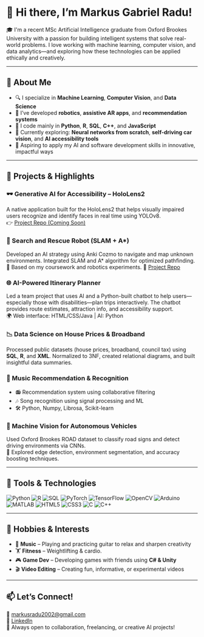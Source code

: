 # 👋 Hi there, I’m Markus Gabriel Radu!

🎓 I'm a recent MSc Artificial Intelligence graduate from Oxford Brookes University with a passion for building intelligent systems that solve real-world problems. I love working with machine learning, computer vision, and data analytics—and exploring how these technologies can be applied ethically and creatively.

---

## 🧠 About Me
- 🔍 I specialize in **Machine Learning**, **Computer Vision**, and **Data Science**
- 🤖 I’ve developed **robotics**, **assistive AR apps**, and **recommendation systems**
- 🧰 I code mainly in **Python**, **R**, **SQL**, **C++**, and **JavaScript**
- 🧪 Currently exploring: **Neural networks from scratch**, **self-driving car vision**, and **AI accessibility tools**
- 🎯 Aspiring to apply my AI and software development skills in innovative, impactful ways

---

## 🔬 Projects & Highlights

### 🕶️ Generative AI for Accessibility – HoloLens2  
A native application built for the HoloLens2 that helps visually impaired users recognize and identify faces in real time using YOLOv8.  
👉 [Project Repo (Coming Soon)]()  

### 🧭 Search and Rescue Robot (SLAM + A*)  
Developed an AI strategy using Anki Cozmo to navigate and map unknown environments. Integrated SLAM and A* algorithm for optimized pathfinding.  
📝 Based on my coursework and robotics experiments.
📂 [Project Repo](https://github.com/MarkusGR-debug/Search-and-Rescue-Robot-SLAM-A-Pathfinding-)

### 🌐 AI-Powered Itinerary Planner  
Led a team project that uses AI and a Python-built chatbot to help users—especially those with disabilities—plan trips interactively. The chatbot provides route estimates, attraction info, and accessibility support.  
🌍 Web interface: HTML/CSS/Java | AI: Python  

### 📉 Data Science on House Prices & Broadband  
Processed public datasets (house prices, broadband, council tax) using **SQL**, **R**, and **XML**. Normalized to 3NF, created relational diagrams, and built insightful data summaries.  

### 🎵 Music Recommendation & Recognition  
- 📻 Recommendation system using collaborative filtering  
- 🎶 Song recognition using signal processing and ML  
- 🛠️ Python, Numpy, Librosa, Scikit-learn  

### 🚗 Machine Vision for Autonomous Vehicles  
Used Oxford Brookes ROAD dataset to classify road signs and detect driving environments via CNNs.  
🧠 Explored edge detection, environment segmentation, and accuracy boosting techniques.

---

## 🧰 Tools & Technologies
![Python](https://img.shields.io/badge/-Python-3776AB?style=flat&logo=python&logoColor=white)
![R](https://img.shields.io/badge/-R-276DC3?style=flat&logo=r&logoColor=white)
![SQL](https://img.shields.io/badge/-SQL-4479A1?style=flat&logo=postgresql&logoColor=white)
![PyTorch](https://img.shields.io/badge/-PyTorch-EE4C2C?style=flat&logo=pytorch&logoColor=white)
![TensorFlow](https://img.shields.io/badge/-TensorFlow-FF6F00?style=flat&logo=tensorflow&logoColor=white)
![OpenCV](https://img.shields.io/badge/-OpenCV-5C3EE8?style=flat&logo=opencv&logoColor=white)
![Arduino](https://img.shields.io/badge/-Arduino-00979D?style=flat&logo=arduino&logoColor=white)
![MATLAB](https://img.shields.io/badge/-MATLAB-0076A8?style=flat&logo=mathworks&logoColor=white)
![HTML5](https://img.shields.io/badge/-HTML5-E34F26?style=flat&logo=html5&logoColor=white)
![CSS3](https://img.shields.io/badge/-CSS3-1572B6?style=flat&logo=css3&logoColor=white)
![C](https://img.shields.io/badge/-C-00599C?style=flat&logo=c&logoColor=white)
![C++](https://img.shields.io/badge/-C++-00599C?style=flat&logo=c%2B%2B&logoColor=white)

---

## 🏃 Hobbies & Interests
- 🎸 **Music** – Playing and practicing guitar to relax and sharpen creativity  
- 🏋️ **Fitness** – Weightlifting & cardio. 
- 🎮 **Game Dev** – Developing games with friends using **C# & Unity**  
- 🎬 **Video Editing** – Creating fun, informative, or experimental videos

---

## 📫 Let’s Connect!
📧 markusradu2002@gmail.com  
🔗 [LinkedIn](https://www.linkedin.com/in/markus-radu-5b7a25224/)  
🧠 Always open to collaboration, freelancing, or creative AI projects!

<!--
**MarkusGR-debug/markusgr-debug** is a ✨ _special_ ✨ repository because its `README.md` (this file) appears on your GitHub profile.

Here are some ideas to get you started:

- 🔭 I’m currently working on ...
- 🌱 I’m currently learning ...
- 👯 I’m looking to collaborate on ...
- 🤔 I’m looking for help with ...
- 💬 Ask me about ...
- 📫 How to reach me: ...
- 😄 Pronouns: ...
- ⚡ Fun fact: ...
-->
